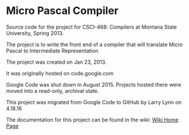 Micro Pascal Compiler
======================

Source code for the project for CSCI-468: Compilers at Montana State University, Spring 2013.

The project is to write the front end of a compiler that will translate Micro Pascal to Intermediate Representation

The project was created on Jan 23, 2013.

It was originally hosted on code.google.com

Google Code was shut down in August 2015.  Projects hosted there were moved into a 
read-only, archival state.

This project was migrated from Google Code to GitHub by Larry Lynn on 4.18.16

The documentation for this project can be found in the wiki:
[Wiki Home Page](https://github.com/larry-lynn/mahesh-luke-larry/wiki)
